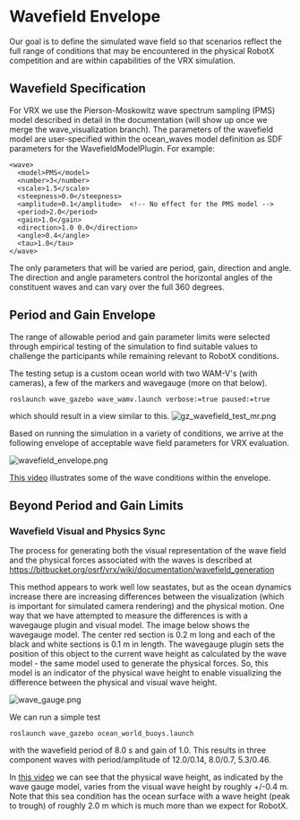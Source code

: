 # Wavefield Envelope #

Our goal is to define the simulated wave field so that scenarios reflect the full range of conditions that may be encountered in the physical RobotX competition and are within capabilities of the VRX simulation.

## Wavefield Specification ##

For VRX we use the Pierson-Moskowitz wave spectrum sampling (PMS) model described in detail in the documentation (will show up once we merge the wave_visualization branch).  The parameters of the wavefield model are user-specified within the ocean_waves model definition as SDF parameters for the WavefieldModelPlugin.  For example:

```
<wave>
  <model>PMS</model>
  <number>3</number>
  <scale>1.5</scale>
  <steepness>0.0</steepness>
  <amplitude>0.1</amplitude>  <!-- No effect for the PMS model -->
  <period>2.0</period>
  <gain>1.0</gain>
  <direction>1.0 0.0</direction>
  <angle>0.4</angle>				
  <tau>1.0</tau>
</wave>
```

The only parameters that will be varied are period, gain, direction and angle.  The direction and angle parameters control the horizontal angles of the constituent waves and can vary over the full 360 degrees. 

## Period and Gain Envelope ##

The range of allowable period and gain parameter limits were selected through empirical testing of the simulation to find suitable values to challenge the participants while remaining relevant to RobotX conditions.

The testing setup is a custom ocean world with two WAM-V's (with cameras), a few of the markers and wavegauge (more on that below).
```
roslaunch wave_gazebo wave_wamv.launch verbose:=true paused:=true
```
which should result in a view similar to this.
![gz_wavefield_test_mr.png](https://bitbucket.org/repo/BgXLzgM/images/695865771-gz_wavefield_test_mr.png)

Based on running the simulation in a variety of conditions, we arrive at the following envelope of acceptable wave field parameters for VRX evaluation.

![wavefield_envelope.png](https://bitbucket.org/repo/BgXLzgM/images/2265349497-wavefield_envelope.png)  

[This video](https://vimeo.com/341005740) illustrates some of the wave conditions within the envelope.

## Beyond Period and Gain Limits ##

### Wavefield Visual and Physics Sync ###

The process for generating both the visual representation of the wave field and the physical forces associated with the waves is described at https://bitbucket.org/osrf/vrx/wiki/documentation/wavefield_generation

This method appears to work well low seastates, but as the ocean dynamics increase there are increasing differences between the visualization (which is important for simulated camera rendering) and the physical motion.  One way that we have attempted to measure the differences is with a wavegauge plugin and visual model.  The image below shows the wavegauge model.  The center red section is 0.2 m long and each of the black and white sections is 0.1 m in length.  The wavegauge plugin sets the position of this object to the current wave height as calculated by the wave model - the same model used to generate the physical forces.  So, this model is an indicator of the physical wave height to enable visualizing the difference between the physical and visual wave height.

![wave_gauge.png](https://bitbucket.org/repo/BgXLzgM/images/1580853313-wave_gauge.png)

We can run a simple test 
```
roslaunch wave_gazebo ocean_world_buoys.launch  
```
with the wavefield period of 8.0 s and gain of 1.0.  This results in three component waves with period/amplitude of 12.0/0.14, 8.0/0.7, 5.3/0.46.  

In [this video](https://vimeo.com/user5784414/review/341005805/e3d13287be) we can see that the physical wave height, as indicated by the wave gauge model, varies from the visual wave height by roughly +/-0.4 m.  Note that this sea condition has the ocean surface with a wave height (peak to trough) of roughly 2.0 m which is much more than we expect for RobotX.